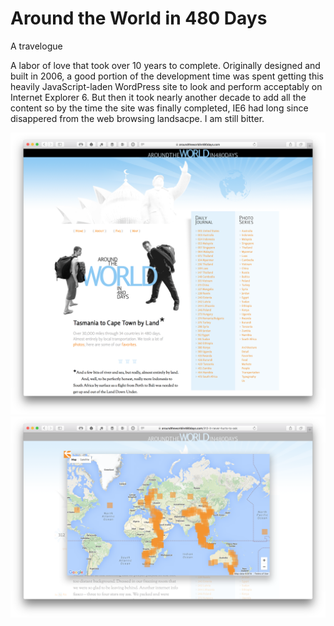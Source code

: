 # Around the World in 480 Days
A travelogue

A labor of love that took over 10 years to complete. Originally designed and built in 2006, a good portion of the development time was spent getting this heavily JavaScript-laden WordPress site to look and perform acceptably on Internet Explorer 6. But then it took nearly another decade to add all the content so by the time the site was finally completed, IE6 had long since disappered from the web browsing landsacpe. I am still bitter.

![alt tag](./screenshot.png "Around the World in 480 Days")
![alt tag](./screenshot2.png "Around the World in 480 Days")


